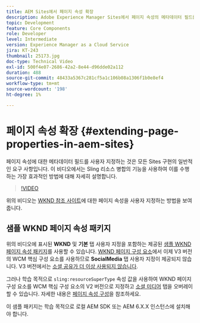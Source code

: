 ```yaml
---
title: AEM Sites에서 페이지 속성 확장
description: Adobe Experience Manager Sites에서 페이지 속성의 메타데이터 필드를 확장하는 방법을 알아봅니다. 이 비디오에서는 Sling 리소스 병합의 기능을 사용하여 이를 수행하는 가장 효과적인 방법에 대해 자세히 설명합니다.
topic: Development
feature: Core Components
role: Developer
level: Intermediate
version: Experience Manager as a Cloud Service
jira: KT-243
thumbnail: 25173.jpg
doc-type: Technical Video
exl-id: 500f4e07-2686-42a2-8e44-d96dde02a112
duration: 488
source-git-commit: 48433a5367c281cf5a1c106b08a1306f1b0e8ef4
workflow-type: tm+mt
source-wordcount: '198'
ht-degree: 1%

---
```


# 페이지 속성 확장 {#extending-page-properties-in-aem-sites}

페이지 속성에 대한 메타데이터 필드를 사용자 지정하는 것은 모든 Sites 구현의 일반적인 요구 사항입니다. 이 비디오에서는 Sling 리소스 병합의 기능을 사용하여 이를 수행하는 가장 효과적인 방법에 대해 자세히 설명합니다.

>[!VIDEO](https://video.tv.adobe.com/v/25173?quality=12&learn=on)

위의 비디오는 [WKND 참조 사이트](https://github.com/adobe/aem-guides-wknd)에 대한 페이지 속성을 사용자 지정하는 방법을 보여 줍니다.

## 샘플 WKND 페이지 속성 패키지

위의 비디오에 표시된 **WKND** 및 **기본** 탭 사용자 지정을 포함하는 제공된 [샘플 WKND 페이지 속성 패키지](./assets/WKND-PageProperties-Example-Dialog-1.0.zip)를 사용할 수 있습니다. [WKND 페이지 구성 요소](https://github.com/adobe/aem-guides-wknd/blob/main/ui.apps/src/main/content/jcr_root/apps/wknd/components/page/.content.xml#L5)에서 이제 V3 버전의 WCM 핵심 구성 요소를 사용하므로 **SocialMedia** 탭 사용자 지정이 제공되지 않습니다. V3 버전에서는 [소셜 공유가 더 이상 사용되지 않습니다](https://github.com/adobe/aem-core-wcm-components/pull/1930).

그러나 학습 목적으로 `sling:resourceSuperType` 속성 값을 사용하여 WKND 페이지 구성 요소를 WCM 핵심 구성 요소의 V2 버전으로 지정하고 [소셜 미디어](https://github.com/adobe/aem-core-wcm-components/blob/main/content/src/content/jcr_root/apps/core/wcm/components/page/v2/page/_cq_dialog/.content.xml#L95) 탭을 오버레이할 수 있습니다. 자세한 내용은 [페이지 속성 구성](https://experienceleague.adobe.com/docs/experience-manager-65/developing/extending-aem/page-properties-views.html?lang=ko#configuring-your-page-properties)을 참조하세요.

이 샘플 패키지는 학습 목적으로 로컬 AEM SDK 또는 AEM 6.X.X 인스턴스에 설치해야 합니다.
